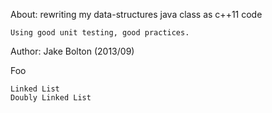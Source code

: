 About:
	rewriting my data-structures java class as c++11 code

	Using good unit testing, good practices.
Author:
	Jake Bolton (2013/09)

Foo

	Linked List
	Doubly Linked List